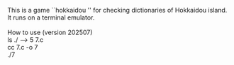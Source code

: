 This is a game ``hokkaidou '' for checking dictionaries of Hokkaidou island.<BR>
It runs on a terminal emulator.<BR>
<BR>
How to use (version 202507)<BR>
ls ./ --> 5 7.c<BR>
cc 7.c -o 7<BR>
./7


